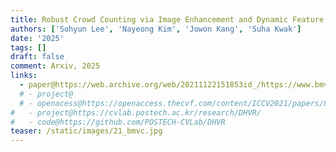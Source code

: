 ```yaml
---
title: Robust Crowd Counting via Image Enhancement and Dynamic Feature Selection
authors: ['Sohyun Lee', 'Nayeong Kim', 'Jowon Kang', 'Suha Kwak']
date: '2025'
tags: [] 
draft: false
comment: Arxiv, 2025
links:
  - paper@https://web.archive.org/web/20211122151853id_/https://www.bmvc2021-virtualconference.com/assets/papers/1387.pdf
  # - project@
  # - openacess@https://openaccess.thecvf.com/content/ICCV2021/papers/Lee_Deep_Hough_Voting_for_Robust_Global_Registration_ICCV_2021_paper.pdf
#   - project@https://cvlab.postech.ac.kr/research/DHVR/
#   - code@https://github.com/POSTECH-CVLab/DHVR
teaser: /static/images/21_bmvc.jpg
---
```

